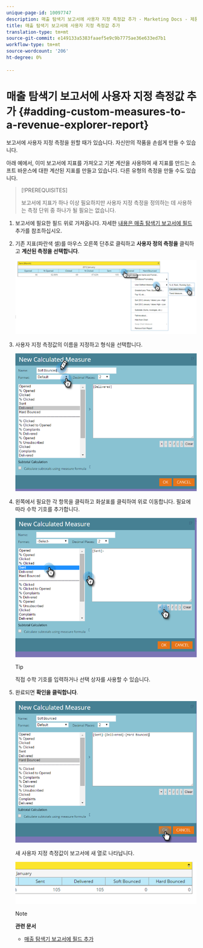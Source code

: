 ```yaml
---
unique-page-id: 10097747
description: 매출 탐색기 보고서에 사용자 지정 측정값 추가 - Marketing Docs - 제품 설명서
title: 매출 탐색기 보고서에 사용자 지정 측정값 추가
translation-type: tm+mt
source-git-commit: e149133a5383faaef5e9c9b7775ae36e633ed7b1
workflow-type: tm+mt
source-wordcount: '206'
ht-degree: 0%

---
```



# 매출 탐색기 보고서에 사용자 지정 측정값 추가 {#adding-custom-measures-to-a-revenue-explorer-report}

보고서에 사용자 지정 측정을 원할 때가 있습니다. 자신만의 작품을 손쉽게 만들 수 있습니다.

아래 예에서, 이미 보고서에 지표를 가져오고 기본 계산을 사용하여 새 지표를 만드는 소프트 바운스에 대한 계산된 지표를 만들고 있습니다. 다른 유형의 측정을 만들 수도 있습니다.

>[!PREREQUISITES]
>
>보고서에 지표가 하나 이상 필요하지만 사용자 지정 측정을 정의하는 데 사용하는 측정 단위 중 하나가 될 필요는 없습니다.

1. 보고서에 필요한 필드 위로 가져옵니다. 자세한 [내용은 매출 탐색기 보고서에 필드](adding-fields-to-a-revenue-explorer-report.md) 추가를 참조하십시오.
1. 기존 지표(파란색 셀)를 마우스 오른쪽 단추로 클릭하고 **사용자 정의 측정을** 클릭하고 **계산된 측정을 선택합니다**.

   ![](assets/image2016-1-26-11-3a7-3a49.png)

1. 사용자 지정 측정값의 이름을 지정하고 형식을 선택합니다.

   ![](assets/image2016-1-26-11-3a26-3a23.png)

1. 왼쪽에서 필요한 각 항목을 클릭하고 화살표를 클릭하여 위로 이동합니다. 필요에 따라 수학 기호를 추가합니다.

   ![](assets/image2016-1-26-11-3a16-3a55.png)

   >[!TIP]
   >
   >직접 수학 기호를 입력하거나 선택 상자를 사용할 수 있습니다.

1. 완료되면 **확인을 클릭합니다**.

   ![](assets/image2016-1-26-11-3a37-3a27.png)

   새 사용자 지정 측정값이 보고서에 새 열로 나타납니다.

   ![](assets/image2016-1-26-11-3a29-3a16.png)

   >[!NOTE]
   >
   >**관련 문서**
   >
   >    
   >    
   >    * [매출 탐색기 보고서에 필드 추가](adding-fields-to-a-revenue-explorer-report.md)



